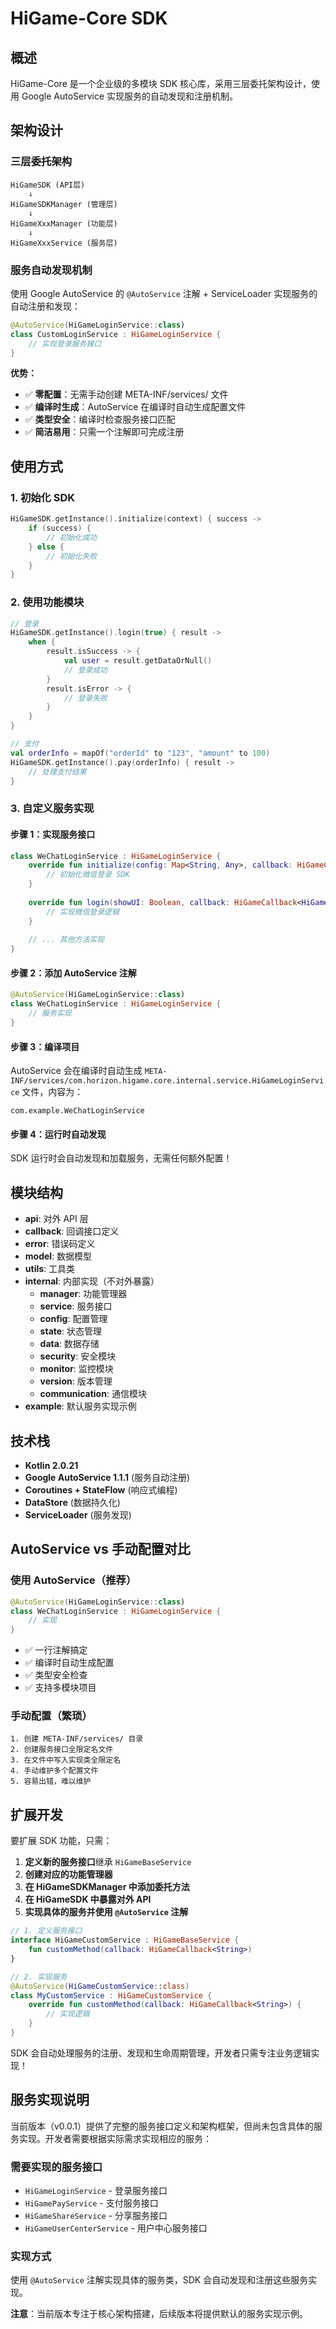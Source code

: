 # HiGame-Core SDK

## 概述

HiGame-Core 是一个企业级的多模块 SDK 核心库，采用三层委托架构设计，使用 Google AutoService 实现服务的自动发现和注册机制。

## 架构设计

### 三层委托架构

```
HiGameSDK (API层)
    ↓
HiGameSDKManager (管理层)
    ↓
HiGameXxxManager (功能层)
    ↓
HiGameXxxService (服务层)
```

### 服务自动发现机制

使用 Google AutoService 的 `@AutoService` 注解 + ServiceLoader 实现服务的自动注册和发现：

```kotlin
@AutoService(HiGameLoginService::class)
class CustomLoginService : HiGameLoginService {
    // 实现登录服务接口
}
```

**优势：**
- ✅ **零配置**：无需手动创建 META-INF/services/ 文件
- ✅ **编译时生成**：AutoService 在编译时自动生成配置文件
- ✅ **类型安全**：编译时检查服务接口匹配
- ✅ **简洁易用**：只需一个注解即可完成注册

## 使用方式

### 1. 初始化 SDK

```kotlin
HiGameSDK.getInstance().initialize(context) { success ->
    if (success) {
        // 初始化成功
    } else {
        // 初始化失败
    }
}
```

### 2. 使用功能模块

```kotlin
// 登录
HiGameSDK.getInstance().login(true) { result ->
    when {
        result.isSuccess -> {
            val user = result.getDataOrNull()
            // 登录成功
        }
        result.isError -> {
            // 登录失败
        }
    }
}

// 支付
val orderInfo = mapOf("orderId" to "123", "amount" to 100)
HiGameSDK.getInstance().pay(orderInfo) { result ->
    // 处理支付结果
}
```

### 3. 自定义服务实现

#### 步骤 1：实现服务接口
```kotlin
class WeChatLoginService : HiGameLoginService {
    override fun initialize(config: Map<String, Any>, callback: HiGameCallback<Boolean>) {
        // 初始化微信登录 SDK
    }
    
    override fun login(showUI: Boolean, callback: HiGameCallback<HiGameUser>) {
        // 实现微信登录逻辑
    }
    
    // ... 其他方法实现
}
```

#### 步骤 2：添加 AutoService 注解
```kotlin
@AutoService(HiGameLoginService::class)
class WeChatLoginService : HiGameLoginService {
    // 服务实现
}
```

#### 步骤 3：编译项目
AutoService 会在编译时自动生成 `META-INF/services/com.horizon.higame.core.internal.service.HiGameLoginService` 文件，内容为：
```
com.example.WeChatLoginService
```

#### 步骤 4：运行时自动发现
SDK 运行时会自动发现和加载服务，无需任何额外配置！

## 模块结构

- **api**: 对外 API 层
- **callback**: 回调接口定义
- **error**: 错误码定义
- **model**: 数据模型
- **utils**: 工具类
- **internal**: 内部实现（不对外暴露）
  - **manager**: 功能管理器
  - **service**: 服务接口
  - **config**: 配置管理
  - **state**: 状态管理
  - **data**: 数据存储
  - **security**: 安全模块
  - **monitor**: 监控模块
  - **version**: 版本管理
  - **communication**: 通信模块
- **example**: 默认服务实现示例

## 技术栈

- **Kotlin 2.0.21**
- **Google AutoService 1.1.1** (服务自动注册)
- **Coroutines + StateFlow** (响应式编程)
- **DataStore** (数据持久化)
- **ServiceLoader** (服务发现)

## AutoService vs 手动配置对比

### 使用 AutoService（推荐）
```kotlin
@AutoService(HiGameLoginService::class)
class WeChatLoginService : HiGameLoginService {
    // 实现
}
```
- ✅ 一行注解搞定
- ✅ 编译时自动生成配置
- ✅ 类型安全检查
- ✅ 支持多模块项目

### 手动配置（繁琐）
```
1. 创建 META-INF/services/ 目录
2. 创建服务接口全限定名文件
3. 在文件中写入实现类全限定名
4. 手动维护多个配置文件
5. 容易出错，难以维护
```

## 扩展开发

要扩展 SDK 功能，只需：

1. **定义新的服务接口**继承 `HiGameBaseService`
2. **创建对应的功能管理器**
3. **在 HiGameSDKManager 中添加委托方法**
4. **在 HiGameSDK 中暴露对外 API**
5. **实现具体的服务并使用 `@AutoService` 注解**

```kotlin
// 1. 定义服务接口
interface HiGameCustomService : HiGameBaseService {
    fun customMethod(callback: HiGameCallback<String>)
}

// 2. 实现服务
@AutoService(HiGameCustomService::class)
class MyCustomService : HiGameCustomService {
    override fun customMethod(callback: HiGameCallback<String>) {
        // 实现逻辑
    }
}
```

SDK 会自动处理服务的注册、发现和生命周期管理，开发者只需专注业务逻辑实现！

## 服务实现说明

当前版本（v0.0.1）提供了完整的服务接口定义和架构框架，但尚未包含具体的服务实现。开发者需要根据实际需求实现相应的服务：

### 需要实现的服务接口
- `HiGameLoginService` - 登录服务接口
- `HiGamePayService` - 支付服务接口  
- `HiGameShareService` - 分享服务接口
- `HiGameUserCenterService` - 用户中心服务接口

### 实现方式
使用 `@AutoService` 注解实现具体的服务类，SDK 会自动发现和注册这些服务实现。

**注意**：当前版本专注于核心架构搭建，后续版本将提供默认的服务实现示例。